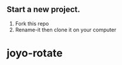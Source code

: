 ## Start a new project.

1. Fork this repo
1. Rename-it then clone it on your computer
# joyo-rotate
